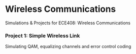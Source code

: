 # Wireless Communications
 
Simulations & Projects for ECE408: Wireless Communications

### Project 1: Simple Wireless Link
Simulating QAM, equalizing channels and error control coding


